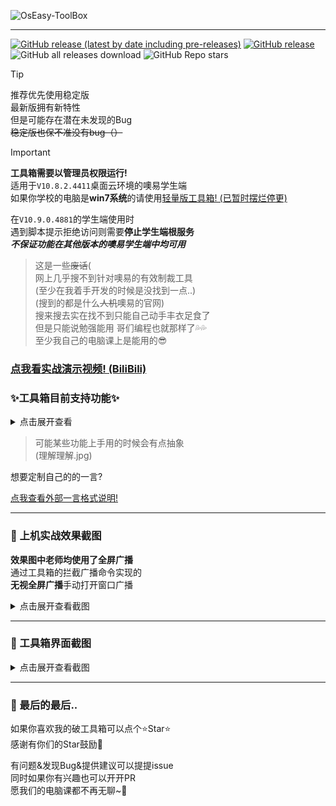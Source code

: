 ![OsEasy-ToolBox](https://socialify.git.ci/ZiHaoSaMa66/OsEasy-ToolBox/image?description=1&descriptionEditable=A%20Simple%20Python%20ToolBox%20for%20OsEasyTeachingSystem&font=Source%20Code%20Pro&issues=1&language=1&logo=https%3A%2F%2Favatars.githubusercontent.com%2Fu%2F134737096&name=1&owner=1&pattern=Circuit%20Board&pulls=1&stargazers=1&theme=Dark)

---

[![GitHub release (latest by date including pre-releases)](https://img.shields.io/github/v/release/ZiHaoSaMa66/OsEasy-ToolBox?label=%E6%9C%80%E6%96%B0%E7%89%88&style=for-the-badge&include_prereleases&color=pink)](https://github.com/ZiHaoSaMa66/OsEasy-ToolBox/releases)
[![GitHub release](https://img.shields.io/github/release/ZiHaoSaMa66/OsEasy-ToolBox.svg?color=green&style=for-the-badge&label=%E7%A8%B3%E5%AE%9A%E7%89%88)](https://github.com/ZiHaoSaMa66/OsEasy-ToolBox/releases/latest)
![GitHub all releases download](https://img.shields.io/github/downloads/ZiHaoSaMa66/OsEasy-ToolBox/total?style=for-the-badge&label=%E6%80%BB%E4%B8%8B%E8%BD%BD%E9%87%8F&color=orange)
![GitHub Repo stars](https://img.shields.io/github/stars/ZiHaoSaMa66/OsEasy-ToolBox?style=for-the-badge&color=yellow)

> [!TIP]  
> 推荐优先使用稳定版    
> 最新版拥有新特性    
> 但是可能存在潜在未发现的Bug     
> ~~稳定版也保不准没有bug（）~~          

> [!IMPORTANT]
> **工具箱需要以管理员权限运行!**   
> 适用于``V10.8.2.4411``桌面云环境的噢易学生端      
> 如果你学校的电脑是**win7系统**的请使用[轻量版工具箱! (已暂时摆烂停更)](https://github.com/ZiHaoSaMa66/OsEasy-ToolBox-Lite)     
>       
> 在`V10.9.0.4881`的学生端使用时     
> 遇到脚本提示拒绝访问则需要**停止学生端根服务**     
> ***不保证功能在其他版本的噢易学生端中均可用***     

> 这是一些~~废话~~(     
> 网上几乎搜不到针对噢易的有效制裁工具     
> (至少在我着手开发的时候是没找到一点..)     
> (搜到的都是什么~~人机~~噢易的官网)    
> 搜来搜去实在找不到只能自己动手丰衣足食了   
> 但是只能说勉强能用 哥们编程也就那样了💦💦    
> 至少我自己的电脑课上是能用的😎       
 
### **[点我看实战演示视频! (BiliBili)](https://www.bilibili.com/video/BV12ZgeetEWr)**


### ✨工具箱目前支持功能✨

<details>
<summary>点击展开查看</summary>

- 进程管理
  - 停止&启动学生端根服务
  - 一键重启学生端
  - 替换粘滞键为cmd脚本
  - 外部cmd脚本守护进程
  - 挂起学生端主进程
  - 打开噢易自带工具
- 其他管理
  - 删除键盘锁驱动&控屏锁定程序
  - 恢复删除掉的备份文件
  - 仅恢复控屏锁定程序
  - 解除网络限制锁
  - Alt+X快捷键屏幕截图
- 屏幕广播管理
  - 替换拦截广播命令程序
  - 运行拦截窗口化广播命令
  - 恢复原有广播程序
  - Alt+K 杀屏幕广播进程
  - Ctrl+Alt+F 运行全屏广播命令
- 外观调整
  - 亮色/暗色主题切换
  - 加载外部一言
  - 自定义显示字体
  - 更换自定义背景图片
  - 背景图片调整透明度

</details>

> 可能某些功能上手用的时候会有点抽象     
> (理解理解.jpg)   

想要定制自己的的一言?   

[点我查看外部一言格式说明!](https://github.com/ZiHaoSaMa66/OsEasy-ToolBox/blob/main/外部一言格式说明.md)

----

### 🚀 上机实战效果截图

**效果图中老师均使用了全屏广播**    
通过工具箱的拦截广播命令实现的     
**无视全屏广播**手动打开窗口广播     

<details>
<summary>点击展开查看截图</summary>

![批注 2024-05-30 172101](https://github.com/ZiHaoSaMa66/OsEasy-ToolBox/assets/134737096/bd62df84-db76-4c0e-a591-c24ea8fdbab2)

![批注 2024-06-13 171855](https://github.com/ZiHaoSaMa66/OsEasy-ToolBox/assets/134737096/7845f270-824f-4399-92f9-2ff6b7e2f3d6)

> 很早就想截了 但是一拖再拖(     

</details>

----

### 👀 工具箱界面截图   
<details>
<summary>点击展开查看截图</summary>
  
![屏幕截图 2023-12-22 222946](https://github.com/ZiHaoSaMa66/OsEasy-ToolBox/assets/134737096/59f30333-b361-4b93-b6e8-37c65df228b2)

![屏幕截图 2023-12-22 223003](https://github.com/ZiHaoSaMa66/OsEasy-ToolBox/assets/134737096/0168a6fb-16aa-428b-bf9b-6063d1623db3)

![sc5](https://github.com/ZiHaoSaMa66/OsEasy-ToolBox/assets/134737096/3b011ff9-1808-4a26-81e2-89d72bccf383)

![屏幕截图 2023-12-22 223021](https://github.com/ZiHaoSaMa66/OsEasy-ToolBox/assets/134737096/660f4f86-b8a4-4173-87e6-9fcf5cedd052)


</details>

----

### 🌈 最后的最后..
如果你喜欢我的破工具箱可以点个⭐Star⭐   
感谢有你们的Star鼓励💖     

有问题&发现Bug&提供建议可以提提issue     
同时如果你有兴趣也可以开开PR    
愿我们的电脑课都不再无聊~🥳   
